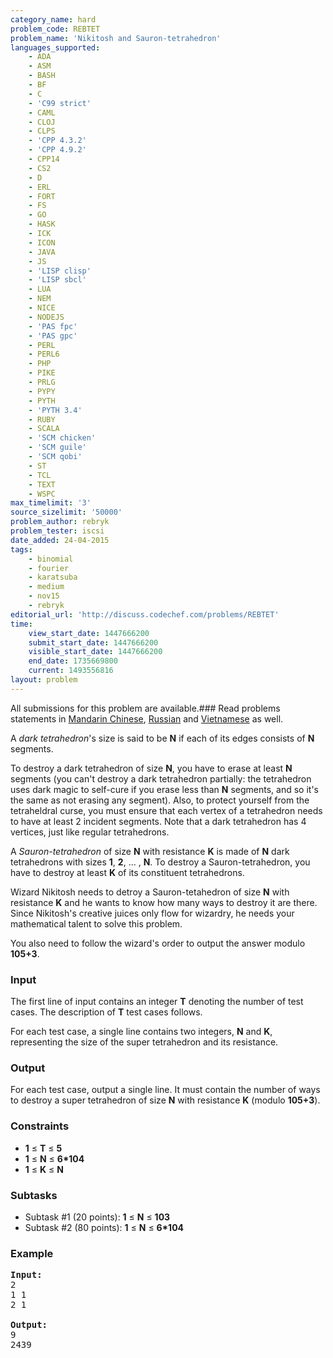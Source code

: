 ```yaml
---
category_name: hard
problem_code: REBTET
problem_name: 'Nikitosh and Sauron-tetrahedron'
languages_supported:
    - ADA
    - ASM
    - BASH
    - BF
    - C
    - 'C99 strict'
    - CAML
    - CLOJ
    - CLPS
    - 'CPP 4.3.2'
    - 'CPP 4.9.2'
    - CPP14
    - CS2
    - D
    - ERL
    - FORT
    - FS
    - GO
    - HASK
    - ICK
    - ICON
    - JAVA
    - JS
    - 'LISP clisp'
    - 'LISP sbcl'
    - LUA
    - NEM
    - NICE
    - NODEJS
    - 'PAS fpc'
    - 'PAS gpc'
    - PERL
    - PERL6
    - PHP
    - PIKE
    - PRLG
    - PYPY
    - PYTH
    - 'PYTH 3.4'
    - RUBY
    - SCALA
    - 'SCM chicken'
    - 'SCM guile'
    - 'SCM qobi'
    - ST
    - TCL
    - TEXT
    - WSPC
max_timelimit: '3'
source_sizelimit: '50000'
problem_author: rebryk
problem_tester: iscsi
date_added: 24-04-2015
tags:
    - binomial
    - fourier
    - karatsuba
    - medium
    - nov15
    - rebryk
editorial_url: 'http://discuss.codechef.com/problems/REBTET'
time:
    view_start_date: 1447666200
    submit_start_date: 1447666200
    visible_start_date: 1447666200
    end_date: 1735669800
    current: 1493556816
layout: problem
---
```

All submissions for this problem are available.###  Read problems statements in [Mandarin Chinese](http://www.codechef.com/download/translated/NOV15/mandarin/REBTET.pdf), [Russian](http://www.codechef.com/download/translated/NOV15/russian/REBTET.pdf) and [Vietnamese](http://www.codechef.com/download/translated/NOV15/vietnamese/REBTET.pdf) as well.

A *dark tetrahedron*'s size is said to be **N** if each of its edges consists of **N** segments.

To destroy a dark tetrahedron of size **N**, you have to erase at least **N** segments (you can't destroy a dark tetrahedron partially: the tetrahedron uses dark magic to self-cure if you erase less than **N** segments, and so it's the same as not erasing any segment). Also, to protect yourself from the tetraheldral curse, you must ensure that each vertex of a tetrahedron needs to have at least 2 incident segments. Note that a dark tetrahedron has 4 vertices, just like regular tetrahedrons.

A *Sauron-tetrahedron* of size **N** with resistance **K** is made of **N** dark tetrahedrons with sizes **1**, **2**, ... , **N**. To destroy a Sauron-tetrahedron, you have to destroy at least **K** of its constituent tetrahedrons.

Wizard Nikitosh needs to detroy a Sauron-tetahedron of size **N** with resistance **K** and he wants to know how many ways to destroy it are there. Since Nikitosh's creative juices only flow for wizardry, he needs your mathematical talent to solve this problem.

You also need to follow the wizard's order to output the answer modulo **105+3**.

### Input

The first line of input contains an integer **T** denoting the number of test cases. The description of **T** test cases follows.

For each test case, a single line contains two integers, **N** and **K**, representing the size of the super tetrahedron and its resistance.

### Output

For each test case, output a single line. It must contain the number of ways to destroy a super tetrahedron of size **N** with resistance **K** (modulo **105+3**).

### Constraints

- **1** ≤ **T** ≤ **5**
- **1** ≤ **N** ≤ **6\*104**
- **1** ≤ **K** ≤ **N**

### Subtasks

- Subtask #1 (20 points): **1** ≤ **N** ≤ **103**
- Subtask #2 (80 points): **1** ≤ **N** ≤ **6\*104**

### Example

<pre><b>Input:</b>
2
1 1
2 1

<b>Output:</b>
9
2439

</pre>